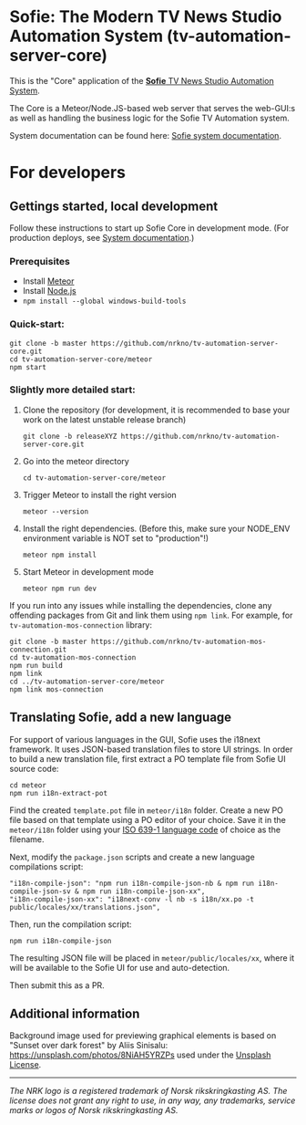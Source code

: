 # Sofie: The Modern TV News Studio Automation System (tv-automation-server-core)

This is the "Core" application of the [**Sofie** TV News Studio Automation System](https://github.com/nrkno/Sofie-TV-automation/).

The Core is a Meteor/Node.JS-based web server that serves the web-GUI:s as well as handling the business logic for the Sofie TV Automation system.

System documentation can be found here: [Sofie system documentation](https://sofie.gitbook.io/sofie-tv-automation/documentation).

# For developers

## Gettings started, local development

Follow these instructions to start up Sofie Core in development mode. (For production deploys, see [System documentation](https://sofie.gitbook.io/sofie-tv-automation/documentation/installation).)

### Prerequisites

* Install [Meteor](https://www.meteor.com/install)
* Install [Node.js](https://nodejs.org)
* `npm install --global windows-build-tools`

### Quick-start:

```
git clone -b master https://github.com/nrkno/tv-automation-server-core.git
cd tv-automation-server-core/meteor
npm start
```

### Slightly more detailed start:

1. Clone the repository (for development, it is recommended to base your work on the latest unstable release branch)

    `git clone -b releaseXYZ https://github.com/nrkno/tv-automation-server-core.git`

2. Go into the meteor directory

    `cd tv-automation-server-core/meteor`

3. Trigger Meteor to install the right version

    `meteor --version`

4. Install the right dependencies. (Before this, make sure your NODE_ENV environment variable is NOT set to "production"!)

    `meteor npm install`

5. Start Meteor in development mode

    `meteor npm run dev`


If you run into any issues while installing the dependencies, clone any offending packages from Git and link them using `npm link`. For example, for `tv-automation-mos-connection` library:

```
git clone -b master https://github.com/nrkno/tv-automation-mos-connection.git
cd tv-automation-mos-connection
npm run build
npm link
cd ../tv-automation-server-core/meteor
npm link mos-connection
```

## Translating Sofie, add a new language

For support of various languages in the GUI, Sofie uses the i18next framework. It uses JSON-based translation files to store UI strings. In order to build a new translation file, first extract a PO template file from Sofie UI source code:

```
cd meteor
npm run i18n-extract-pot
```

Find the created `template.pot` file in `meteor/i18n` folder. Create a new PO file based on that template using a PO editor of your choice. Save it in the `meteor/i18n` folder using your [ISO 639-1 language code](https://en.wikipedia.org/wiki/List_of_ISO_639-1_codes) of choice as the filename.

Next, modify the `package.json` scripts and create a new language compilations script:

```
"i18n-compile-json": "npm run i18n-compile-json-nb & npm run i18n-compile-json-sv & npm run i18n-compile-json-xx",
"i18n-compile-json-xx": "i18next-conv -l nb -s i18n/xx.po -t public/locales/xx/translations.json",
```

Then, run the compilation script:

```
npm run i18n-compile-json
```

The resulting JSON file will be placed in `meteor/public/locales/xx`, where it will be available to the Sofie UI for use and auto-detection.

Then submit this as a PR.

## Additional information

Background image used for previewing graphical elements is based on "Sunset over dark forest" by Aliis Sinisalu: https://unsplash.com/photos/8NiAH5YRZPs used under the [Unsplash License](https://unsplash.com/license).

---

*The NRK logo is a registered trademark of Norsk rikskringkasting AS. The license does not grant any right to use, in any way, any trademarks, service marks or logos of Norsk rikskringkasting AS.*

